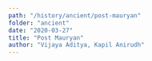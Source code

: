 ```yaml
---
path: "/history/ancient/post-mauryan"
folder: "ancient"
date: "2020-03-27"
title: "Post Mauryan"
author: "Vijaya Aditya, Kapil Anirudh"
---
```



